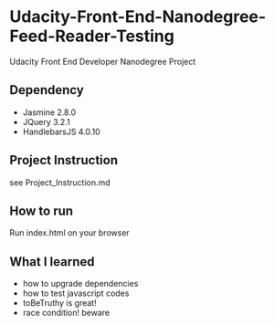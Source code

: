 # Udacity-Front-End-Nanodegree-Feed-Reader-Testing
Udacity Front End Developer Nanodegree Project

## Dependency
* Jasmine 2.8.0
* JQuery 3.2.1
* HandlebarsJS 4.0.10

## Project Instruction
see Project_Instruction.md

## How to run
Run index.html on your browser

## What I learned
* how to upgrade dependencies 
* how to test javascript codes
* toBeTruthy is great!
* race condition! beware